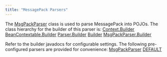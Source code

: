 ```yaml
---
title: "MessagePack Parsers"
---
```


The [MsgPackParser]({{API_DOCS}}/org/apache/juneau/msgpack/MsgPackParser.html) class is used to parse MessagePack into POJOs.
The class hierarchy for the builder of this parser is:
<tree>
<node-0><java-abstract-class>[Context.Builder]({{API_DOCS}}/...)</java-abstract-class></node-0>
<node-1><java-abstract-class>[BeanContextable.Builder]({{API_DOCS}}/org/apache/juneau/BeanContextable/Builder.html)</java-abstract-class></node-1>
<node-2><java-abstract-class>[Parser.Builder]({{API_DOCS}}/org/apache/juneau/parser/Parser/Builder.html)</java-abstract-class></node-2>
<node-3><java-abstract-class>[Builder]({{API_DOCS}}/org/apache/juneau/parser/InputStreamParser/Builder.html)</java-abstract-class></node-3>
<node-4><java-class>[MsgPackParser.Builder]({{API_DOCS}}/org/apache/juneau/msgpack/MsgPackParser/Builder.html)</java-class></node-4>
</tree>

Refer to the builder javadocs for configurable settings.
The following pre-configured parsers are provided for convenience:
<tree>
<node-0><java-class>[MsgPackParser]({{API_DOCS}}/...)</java-class></node-0>
<node-1><javac-field>[DEFAULT]({{API_DOCS}}/org/apache/juneau/msgpack/MsgPackParser.html#DEFAULT)</javac-field></node-1>
</tree>
